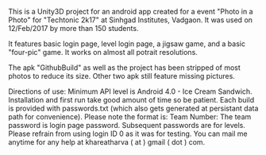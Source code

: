 This is a Unity3D project for an android app created for a event "Photo in a Photo" for "Techtonic 2k17" at Sinhgad Institutes, Vadgaon. It was used on 12/Feb/2017 by more than 150 students.

It features basic login page, level login page, a jigsaw game, and a basic "four-pic" game. It works on almost all potrait resolutions.

The apk "GithubBuild" as well as the project has been stripped of most photos to reduce its size. Other two apk still feature missing pictures.


Directions of use: Minimum API level is Android 4.0 -  Ice Cream Sandwich.
Installation and first run take good amount of time so be patient. Each build is provided with passwords.txt (which also gets generated at persistant data path for convenience). 
Please note the format is:
<Login ID>        Team Number: <Password>
The team password is login page password. Subsequent passwords are for levels. Please refrain from using login ID 0 as it was for testing.
You can mail me anytime for any help at khareatharva ( at ) gmail ( dot ) com.